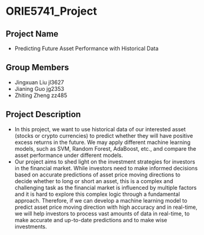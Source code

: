 # ORIE5741_Project

## Project Name
*  Predicting Future Asset Performance with Historical Data
## Group Members
* Jingxuan Liu jl3627
* Jianing Guo jg2353
* Zhiting Zheng zz485
## Project Description
* In this project, we want to use historical data of our interested asset (stocks or crypto currencies) to predict whether they will have positive excess returns in the future. We may apply different machine learning models, such as SVM, Random Forest, AdaBoost, etc., and compare the asset performance under different models.
* Our project aims to shed light on the investment strategies for investors in the financial market. While investors need to make informed decisions based on accurate predictions of asset price moving directions to decide whether to long or short an asset, this is a complex and challenging task as the financial market is influenced by multiple factors and it is hard to explore this complex logic through a fundamental approach. Therefore, if we can develop a machine learning model to predict asset price moving direction with high accuracy and in real-time, we will help investors to process vast amounts of data in real-time, to make accurate and up-to-date predictions and to make wise investments.
